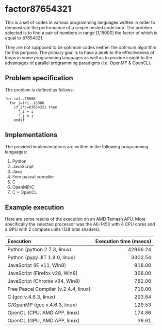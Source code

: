 factor87654321
==============

This is a set of codes in various programming languages written in order to demonstrate the performance of a simple nested code loop. The problem selected is to find a pair of numbers in range [1,15000] the factor of which is equal to 87654321.

They are not supposed to be optimum codes neither the optimum algorithm for this purpose. The primary goal is to have a peek to the effectiveness of loops in some programming languages as well as to provide insight to the advantages of parallel programming paradigms (i.e. OpenMP & OpenCL).

Problem specification
--------------

The problem is defined as follows:
```
for i=1..15000
  for j=i+1..15000
    if i*j=87654321 then
      f_i = i
      f_j = j
    endif
```

Implementations
--------------

The provided implementations are written in the following programming languages:

1. Python
2. JavaScript
3. Java
4. Free pascal compiler
5. C
6. OpenMP/C
7. C + OpenCL

Example execution
---------------

Here are some results of the execution on an AMD Temash APU. More specifically the selected processor was the A6-1450 with 4 CPU cores and a GPU with 2 compute units (128 total shaders).

Execution | Execution time (msecs)
:---|-----:
Python (python 2.7.3, linux) | 42966.24  
Python (pypy JIT 1.8.0, linux) | 3302.54  
JavaScript (IE v11, Win8) | 918.00
JavaScript (Firefox v28, Win8) | 368.00
JavaScript (Chrome v34, Win8) | 782.00
Free Pascal Compiler (v.2.4.4, linux) | 710.00
C (gcc v.4.6.3, linux) | 293.64
C/OpenMP (gcc v.4.6.3, linux) | 129.53
OpenCL (CPU, AMD APP, linux) | 174.86
OpenCL (GPU, AMD APP, linux) | 38.61
